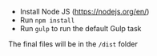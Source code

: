 * Install Node JS (https://nodejs.org/en/)
* Run `npm install`
* Run `gulp` to run the default Gulp task

The final files will be in the `/dist` folder
